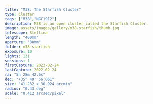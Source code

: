 ```yaml
---
title: "M38: The Starfish Cluster"
type: Cluster
tags: ["M38","NGC1912"]
description: M38 is an open cluster called the Starfish Cluster.
image: assets/images/gallery/m38-starfish/thumb.jpg
telescope: Stellina
length: "400mm"
aperture: "80mm"
folder: m38-starfish
exposure: 10
lights: 131
sessions: 1
firstCapture: 2022-02-24 
lastCapture: 2022-02-24
ra: "5h 28m 42.6s"
dec: "+35° 49' 56.061"
size: "41.232 x 30.924 arcmin"
radius: "0.43 deg"
scale: "0.412 arcsec/pixel"
---
```

